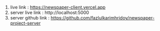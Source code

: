 1) live link : https://newspaper-client.vercel.app
2) server live link : http://localhost:5000
3) server github link : https://github.com/fazlulkarimhridoy/newspaper-project-server
